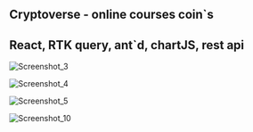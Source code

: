 ## Cryptoverse - online courses coin`s

## React, RTK query, ant`d, chartJS, rest api

![Screenshot_3](https://user-images.githubusercontent.com/43748738/226754984-85887a3c-55cf-4ad3-b6a9-cad65f45aa75.png)

![Screenshot_4](https://user-images.githubusercontent.com/43748738/226755015-4c62ff99-51a3-4b55-b760-2e47b7fdf6d8.png)

![Screenshot_5](https://user-images.githubusercontent.com/43748738/226755039-a5170c36-ae56-46b9-a14b-db5f5ed853a7.png)

![Screenshot_10](https://user-images.githubusercontent.com/43748738/226755054-63860f98-04ca-4eb4-beb4-ec995dd00979.png)
